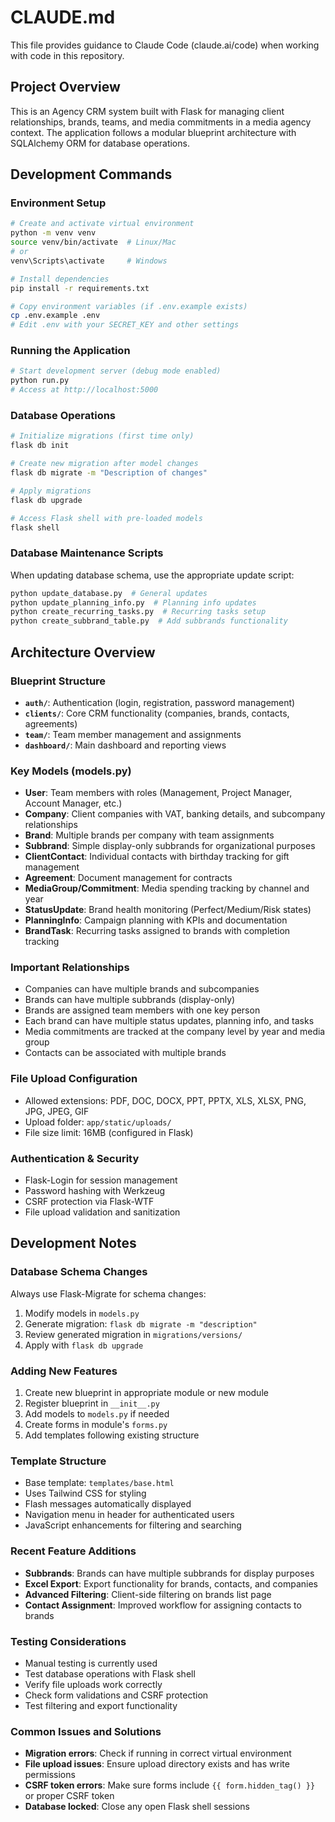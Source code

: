 # CLAUDE.md

This file provides guidance to Claude Code (claude.ai/code) when working with code in this repository.

## Project Overview

This is an Agency CRM system built with Flask for managing client relationships, brands, teams, and media commitments in a media agency context. The application follows a modular blueprint architecture with SQLAlchemy ORM for database operations.

## Development Commands

### Environment Setup
```bash
# Create and activate virtual environment
python -m venv venv
source venv/bin/activate  # Linux/Mac
# or
venv\Scripts\activate     # Windows

# Install dependencies
pip install -r requirements.txt

# Copy environment variables (if .env.example exists)
cp .env.example .env
# Edit .env with your SECRET_KEY and other settings
```

### Running the Application
```bash
# Start development server (debug mode enabled)
python run.py
# Access at http://localhost:5000
```

### Database Operations
```bash
# Initialize migrations (first time only)
flask db init

# Create new migration after model changes
flask db migrate -m "Description of changes"

# Apply migrations
flask db upgrade

# Access Flask shell with pre-loaded models
flask shell
```

### Database Maintenance Scripts
When updating database schema, use the appropriate update script:
```bash
python update_database.py  # General updates
python update_planning_info.py  # Planning info updates
python create_recurring_tasks.py  # Recurring tasks setup
python create_subbrand_table.py  # Add subbrands functionality
```

## Architecture Overview

### Blueprint Structure
- **`auth/`**: Authentication (login, registration, password management)
- **`clients/`**: Core CRM functionality (companies, brands, contacts, agreements)
- **`team/`**: Team member management and assignments
- **`dashboard/`**: Main dashboard and reporting views

### Key Models (models.py)
- **User**: Team members with roles (Management, Project Manager, Account Manager, etc.)
- **Company**: Client companies with VAT, banking details, and subcompany relationships
- **Brand**: Multiple brands per company with team assignments
- **Subbrand**: Simple display-only subbrands for organizational purposes
- **ClientContact**: Individual contacts with birthday tracking for gift management
- **Agreement**: Document management for contracts
- **MediaGroup/Commitment**: Media spending tracking by channel and year
- **StatusUpdate**: Brand health monitoring (Perfect/Medium/Risk states)
- **PlanningInfo**: Campaign planning with KPIs and documentation
- **BrandTask**: Recurring tasks assigned to brands with completion tracking

### Important Relationships
- Companies can have multiple brands and subcompanies
- Brands can have multiple subbrands (display-only)
- Brands are assigned team members with one key person
- Each brand can have multiple status updates, planning info, and tasks
- Media commitments are tracked at the company level by year and media group
- Contacts can be associated with multiple brands

### File Upload Configuration
- Allowed extensions: PDF, DOC, DOCX, PPT, PPTX, XLS, XLSX, PNG, JPG, JPEG, GIF
- Upload folder: `app/static/uploads/`
- File size limit: 16MB (configured in Flask)

### Authentication & Security
- Flask-Login for session management
- Password hashing with Werkzeug
- CSRF protection via Flask-WTF
- File upload validation and sanitization

## Development Notes

### Database Schema Changes
Always use Flask-Migrate for schema changes:
1. Modify models in `models.py`
2. Generate migration: `flask db migrate -m "description"`
3. Review generated migration in `migrations/versions/`
4. Apply with `flask db upgrade`

### Adding New Features
1. Create new blueprint in appropriate module or new module
2. Register blueprint in `__init__.py`
3. Add models to `models.py` if needed
4. Create forms in module's `forms.py`
5. Add templates following existing structure

### Template Structure
- Base template: `templates/base.html`
- Uses Tailwind CSS for styling
- Flash messages automatically displayed
- Navigation menu in header for authenticated users
- JavaScript enhancements for filtering and searching

### Recent Feature Additions
- **Subbrands**: Brands can have multiple subbrands for display purposes
- **Excel Export**: Export functionality for brands, contacts, and companies
- **Advanced Filtering**: Client-side filtering on brands list page
- **Contact Assignment**: Improved workflow for assigning contacts to brands

### Testing Considerations
- Manual testing is currently used
- Test database operations with Flask shell
- Verify file uploads work correctly
- Check form validations and CSRF protection
- Test filtering and export functionality

### Common Issues and Solutions
- **Migration errors**: Check if running in correct virtual environment
- **File upload issues**: Ensure upload directory exists and has write permissions
- **CSRF token errors**: Make sure forms include `{{ form.hidden_tag() }}` or proper CSRF token
- **Database locked**: Close any open Flask shell sessions
